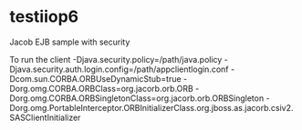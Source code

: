 # testiiop6
Jacob EJB sample with security

To run the client
-Djava.security.policy=/path/java.policy -Djava.security.auth.login.config=/path/appclientlogin.conf -Dcom.sun.CORBA.ORBUseDynamicStub=true -Dorg.omg.CORBA.ORBClass=org.jacorb.orb.ORB -Dorg.omg.CORBA.ORBSingletonClass=org.jacorb.orb.ORBSingleton -Dorg.omg.PortableInterceptor.ORBInitializerClass.org.jboss.as.jacorb.csiv2.SASClientInitializer
